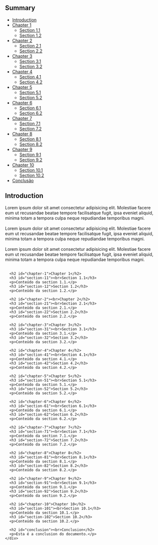 <div class="divSummary">
<h2 class="verticalText">Summary</h2>
<ul class="summary">
    <li><a href="#introduction">Introduction</a></li>
        <li><a href="#chapter-1">Chapter 1</a>
            <ul class="sect">
                <li><a href="#section-11">Section 1.1</a></li>
                <li><a href="#section-12">Section 1.2</a></li>
            </ul>
        </li>
        <li><a href="#chapter-2">Chapter 2</a>
            <ul class="sect">
                <li><a href="#section-21">Section 2.1</a></li>
                <li><a href="#section-22">Section 2.2</a></li>
            </ul>
        </li>
        <li><a href="#chapter-3">Chapter 3</a>
            <ul class="sect">
                <li><a href="#section-31">Section 3.1</a></li>
                <li><a href="#section-32">Section 3.2</a></li>
            </ul>
        </li>
        <li><a href="#chapter-4">Chapter 4</a>
            <ul class="sect">
                <li><a href="#section-41">Section 4.1</a></li>
                <li><a href="#section-42">Section 4.2</a></li>
            </ul>
        </li>
        <li><a href="#chapter-5">Chapter 5</a>
            <ul class="sect">
                <li><a href="#section-51">Section 5.1</a></li>
                <li><a href="#section-52">Section 5.2</a></li>
            </ul>
        </li>
        <li><a href="#chapter-6">Chapter 6</a>
            <ul class="sect">
                <li><a href="#section-61">Section 6.1</a></li>
                <li><a href="#section-62">Section 6.2</a></li>
            </ul>
        </li>
        <li><a href="#chapter-7">Chapter 7</a>
            <ul class="sect">
                <li><a href="#section-71">Section 7.1</a></li>
                <li><a href="#section-72">Section 7.2</a></li>
            </ul>
        </li>
        <li><a href="#chapter-8">Chapter 8</a>
            <ul class="sect">
                <li><a href="#section-81">Section 8.1</a></li>
                <li><a href="#section-82">Section 8.2</a></li>
            </ul>
        </li>
        <li><a href="#chapter-9">Chapter 9</a>
            <ul class="sect">
                <li><a href="#section-91">Section 9.1</a></li>
                <li><a href="#section-92">Section 9.2</a></li>
            </ul>
        </li>
        <li><a href="#chapter-10">Chapter 10</a>
            <ul class="sect">
                <li><a href="#section-101">Section 10.1</a></li>
                <li><a href="#section-102">Section 10.2</a></li>
            </ul>
        </li>
        <li><a href="#conclusion">Conclusão</a></li>
</ul>
</div>

<main class="summaryContent">
<div class="swiper mySwiper">
  <div class="swiper-wrapper">
    <div class="swiper-slide">
      <h2 id="introduction">Introduction</h2>
    <p>
        Lorem ipsum dolor sit amet consectetur adipisicing elit. Molestiae facere eum ut recusandae beatae tempore facilisatque fugit, ipsa eveniet aliquid, minima totam a tempora culpa neque repudiandae temporibus magni.<br><br>
        Lorem ipsum dolor sit amet consectetur adipisicing elit. Molestiae facere eum ut recusandae beatae tempore facilisatque fugit, ipsa eveniet aliquid, minima totam a tempora culpa neque repudiandae temporibus magni.<br><br>
        Lorem ipsum dolor sit amet consectetur adipisicing elit. Molestiae facere eum ut recusandae beatae tempore facilisatque fugit, ipsa eveniet aliquid, minima totam a tempora culpa neque repudiandae temporibus magni.<br><br>
      </p>

      <h2 id="chapter-1">Chapter 1</h2>
      <h3 id="section-11"><br>Section 1.1</h3>
      <p>Conteúdo da section 1.1.</p>
      <h3 id="section-12">Section 1.2</h3>
      <p>Conteúdo da section 1.2.</p>

      <h2 id="chapter-2"><br>Chapter 2</h2>
      <h3 id="section-21"><br>Section 2.1</h3>
      <p>Conteúdo da section 2.1.</p>
      <h3 id="section-22">Section 2.2</h3>
      <p>Conteúdo da section 2.2.</p>

      <h2 id="chapter-3">Chapter 3</h2>
      <h3 id="section-31"><br>Section 3.1</h3>
      <p>Conteúdo da section 3.1.</p>
      <h3 id="section-32">Section 3.2</h3>
      <p>Conteúdo da section 3.2.</p>

      <h2 id="chapter-4">Chapter 4</h2>
      <h3 id="section-41"><br>Section 4.1</h3>
      <p>Conteúdo da section 4.1.</p>
      <h3 id="section-42">Section 4.2</h3>
      <p>Conteúdo da section 4.2.</p>

      <h2 id="chapter-5">Chapter 5</h2>
      <h3 id="section-51"><br>Section 5.1</h3>
      <p>Conteúdo da section 5.1.</p>
      <h3 id="section-52">Section 5.2</h3>
      <p>Conteúdo da section 5.2.</p>

      <h2 id="chapter-6">Chapter 6</h2>
      <h3 id="section-61"><br>Section 6.1</h3>
      <p>Conteúdo da section 6.1.</p>
      <h3 id="section-62">Section 6.2</h3>
      <p>Conteúdo da section 6.2.</p>

      <h2 id="chapter-7">Chapter 7</h2>
      <h3 id="section-71"><br>Section 7.1</h3>
      <p>Conteúdo da section 7.1.</p>
      <h3 id="section-72">Section 7.2</h3>
      <p>Conteúdo da section 7.2.</p>

      <h2 id="chapter-8">Chapter 8</h2>
      <h3 id="section-81"><br>Section 8.1</h3>
      <p>Conteúdo da section 8.1.</p>
      <h3 id="section-82">Section 8.2</h3>
      <p>Conteúdo da section 8.2.</p>

      <h2 id="chapter-9">Chapter 9</h2>
      <h3 id="section-91"><br>Section 9.1</h3>
      <p>Conteúdo da section 9.1.</p>
      <h3 id="section-92">Section 9.2</h3>
      <p>Conteúdo da section 9.2.</p>

      <h2 id="chapter-10">Chapter 10</h2>
      <h3 id="section-101"><br>Section 10.1</h3>
      <p>Conteúdo da section 10.1.</p>
      <h3 id="section-102">Section 10.2</h3>
      <p>Conteúdo da section 10.2.</p>

      <h2 id="conclusion"><br>Conclusion</h2>
      <p>Esta é a conclusion do documento.</p>
    </div>
  </div>
</div>
</main>

<script src="../js/pgConfgMarkdown.js"></script>
